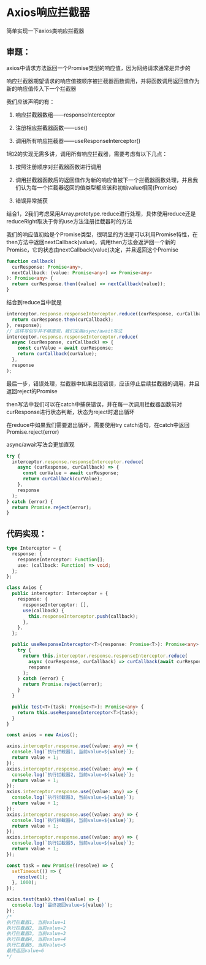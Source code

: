 # Axios响应拦截器

简单实现一下axios类响应拦截器



## 审题：

axios中请求方法返回一个Promise类型的响应值，因为网络请求通常是异步的

响应拦截器期望请求的响应值按顺序被拦截器函数调用，并将函数调用返回值作为新的响应值传入下一个拦截器

我们应该声明的有：

1. 响应拦截器数组——responseInterceptor 

2. 注册相应拦截器函数——use()

3. 调用所有响应拦截器——useResponseInterceptor()



1和2的实现无需多讲，调用所有响应拦截器，需要考虑有以下几点：

1. 按照注册顺序对拦截器函数进行调用

2. 调用拦截器函数后的返回值作为新的响应值被下一个拦截器函数处理，并且我们认为每一个拦截器返回的值类型都应该和初始value相同(Promise)

3. 错误异常捕获



结合1，2我们考虑采用Array.prototype.reduce进行处理，具体使用reduce还是reduceRight取决于你的use方法注册拦截器时的方法

我们的响应值初始是个Promise类型，很明显的方法是可以利用Promise特性，在then方法中返回nextCallback(value)，调用then方法会返沪回一个新的Promise，它的状态由nextCallback(value)决定，并且返回这个Promise

```ts
function callback(
  curResponse: Promise<any>,
  nextCallback: (value: Promise<any>) => Promise<any>
): Promise<any> {
  return curResponse.then((value) => nextCallback(value));
}
```

结合到reduce当中就是

```ts
interceptor.response.responseInterceptor.reduce((curResponse, curCallback) => {
  return curResponse.then(curCallback);
}, response);
// 这样写似乎并不够直观，我们采用async/await写法
interceptor.response.responseInterceptor.reduce(
  async (curResponse, curCallback) => {
    const curValue = await curResponse;
    return curCallback(curValue);
  },
  response
);
```

最后一步，错误处理，拦截器中如果出现错误，应该停止后续拦截器的调用，并且返回reject的Promise

then写法中我们可以在catch中捕获错误，并在每一次调用拦截器函数前对curResponse进行状态判断，状态为reject时退出循环

在reduce中如果我们需要退出循环，需要使用try catch语句，在catch中返回Promise.reject(error)

async/await写法会更加直观

```ts
try {
  interceptor.response.responseInterceptor.reduce(
    async (curResponse, curCallback) => {
      const curValue = await curResponse;
      return curCallback(curValue);
    },
    response
  );
} catch (error) {
  return Promise.reject(error);
}
```



## 代码实现：

```ts
type Interceptor = {
  response: {
    responseInterceptor: Function[];
    use: (callback: Function) => void;
  };
};

class Axios {
  public interceptor: Interceptor = {
    response: {
      responseInterceptor: [],
      use(callback) {
        this.responseInterceptor.push(callback);
      },
    },
  };

  public useResponseInterceptor<T>(response: Promise<T>): Promise<any> {
    try {
      return this.interceptor.response.responseInterceptor.reduce(
        async (curResponse, curCallback) => curCallback(await curResponse),
        response
      );
    } catch (error) {
      return Promise.reject(error);
    }
  }

  public test<T>(task: Promise<T>): Promise<any> {
    return this.useResponseInterceptor<T>(task);
  }
}

const axios = new Axios();

axios.interceptor.response.use((value: any) => {
  console.log(`执行拦截器1, 当前value=${value}`);
  return value + 1;
});
axios.interceptor.response.use((value: any) => {
  console.log(`执行拦截器2, 当前value=${value}`);
  return value + 1;
});
axios.interceptor.response.use((value: any) => {
  console.log(`执行拦截器3, 当前value=${value}`);
  return value + 1;
});
axios.interceptor.response.use((value: any) => {
  console.log(`执行拦截器4, 当前value=${value}`);
  return value + 1;
});
axios.interceptor.response.use((value: any) => {
  console.log(`执行拦截器5, 当前value=${value}`);
  return value + 1;
});

const task = new Promise((resolve) => {
  setTimeout(() => {
    resolve(1);
  }, 1000);
});

axios.test(task).then((value) => {
  console.log(`最终返回value=${value}`);
});
/*
执行拦截器1, 当前value=1
执行拦截器2, 当前value=2
执行拦截器3, 当前value=3
执行拦截器4, 当前value=4
执行拦截器5, 当前value=5
最终返回value=6
*/
```

